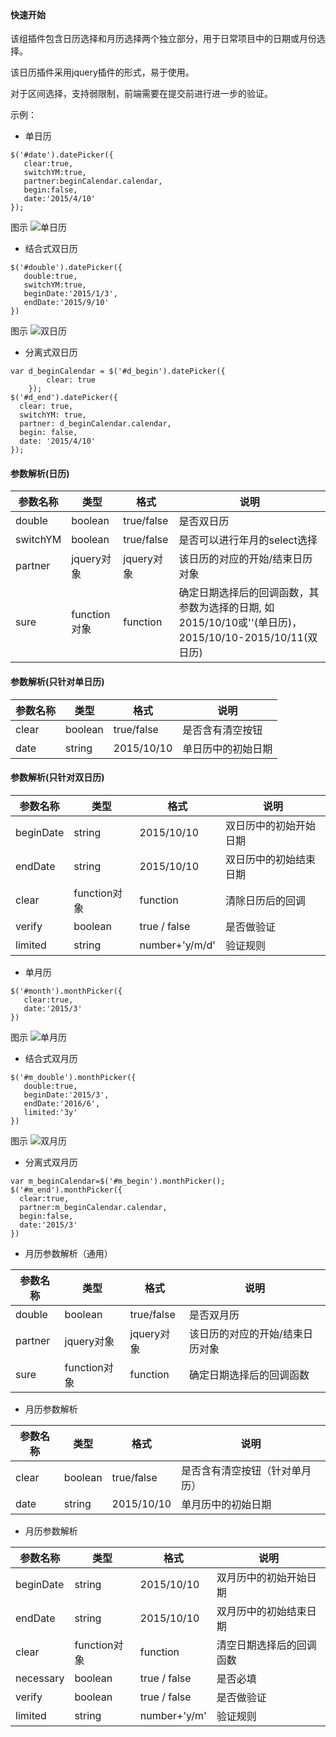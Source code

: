 ​

#### 快速开始

该组插件包含日历选择和月历选择两个独立部分，用于日常项目中的日期或月份选择。

该日历插件采用jquery插件的形式，易于使用。

对于区间选择，支持弱限制，前端需要在提交前进行进一步的验证。


示例：

* 单日历

```
$('#date').datePicker({
   clear:true,
   switchYM:true,
   partner:beginCalendar.calendar,
   begin:false,
   date:'2015/4/10'
});
```
图示
![单日历](/readmeImages/date_single.png "图示")



* 结合式双日历

```
$('#double').datePicker({
   double:true,
   switchYM:true,
   beginDate:'2015/1/3',
   endDate:'2015/9/10'
})
```
图示
![双日历](/readmeImages/date_double.png "图示")

* 分离式双日历

```
var d_beginCalendar = $('#d_begin').datePicker({
        clear: true
    });
$('#d_end').datePicker({
  clear: true,
  switchYM: true,
  partner: d_beginCalendar.calendar,
  begin: false,
  date: '2015/4/10'
});
```
#### 参数解析(日历)

参数名称 | 类型 | 格式 | 说明
----- | ---- | ---- | ----
double | boolean | true/false | 是否双日历
switchYM | boolean | true/false | 是否可以进行年月的select选择
partner | jquery对象 | jquery对象 | 该日历的对应的开始/结束日历对象
sure | function对象 | function | 确定日期选择后的回调函数，其参数为选择的日期, 如2015/10/10或''(单日历)，2015/10/10-2015/10/11(双日历)

#### 参数解析(只针对单日历)

参数名称 | 类型 | 格式 | 说明
----- | ---- | ---- | ----
clear | boolean | true/false | 是否含有清空按钮
date | string | 2015/10/10 | 单日历中的初始日期

#### 参数解析(只针对双日历)

参数名称 | 类型 | 格式 | 说明
----- | ---- | ---- | ----
beginDate | string | 2015/10/10 | 双日历中的初始开始日期
endDate | string | 2015/10/10 | 双日历中的初始结束日期
clear | function对象 | function | 清除日历后的回调
verify | boolean | true / false | 是否做验证
limited | string | number+'y/m/d' | 验证规则

* 单月历

```
$('#month').monthPicker({
   clear:true,
   date:'2015/3'
})
```
图示
![单月历](/readmeImages/month_single.png "图示")



* 结合式双月历

```
$('#m_double').monthPicker({
   double:true,
   beginDate:'2015/3',
   endDate:'2016/6',
   limited:'3y'
})
```
图示
![双月历](/readmeImages/month_double.png "图示")

* 分离式双月历

```
var m_beginCalendar=$('#m_begin').monthPicker();
$('#m_end').monthPicker({
  clear:true,
  partner:m_beginCalendar.calendar,
  begin:false,
  date:'2015/3'
})
```


* 月历参数解析（通用）

参数名称 | 类型 | 格式 | 说明
----- | ---- | ---- | ----
double | boolean | true/false | 是否双月历
partner | jquery对象 | jquery对象 | 该日历的对应的开始/结束日历对象
sure | function对象 | function | 确定日期选择后的回调函数

* 月历参数解析

参数名称 | 类型 | 格式 | 说明
----- | ---- | ---- | ----
clear | boolean | true/false | 是否含有清空按钮（针对单月历）
date | string | 2015/10/10 | 单月历中的初始日期

* 月历参数解析

参数名称 | 类型 | 格式 | 说明
----- | ---- | ---- | ----
beginDate | string | 2015/10/10 | 双月历中的初始开始日期
endDate | string | 2015/10/10 | 双月历中的初始结束日期
clear | function对象 | function | 清空日期选择后的回调函数
necessary | boolean | true / false | 是否必填
verify | boolean | true / false | 是否做验证
limited | string | number+'y/m' | 验证规则













































